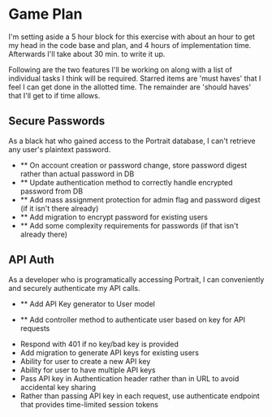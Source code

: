 # Game Plan

I'm setting aside a 5 hour block for this exercise with about an hour to get my head in the code base and plan, and 4 hours of implementation time. Afterwards
I'll take about 30 min. to write it up.

Following are the two features I'll be working on along with a list of individual tasks I think will be required.
Starred items are 'must haves' that I feel I can get done in the allotted time. The remainder are 'should haves' that I'll
get to if time allows.

## Secure Passwords
As a black hat who gained access to the Portrait database, I can't retrieve any user's plaintext password.

- ** On account creation or password change, store password digest rather than actual password in DB
- ** Update authentication method to correctly handle encrypted password from DB
- ** Add mass assignment protection for admin flag and password digest (if it isn't there already)
- ** Add migration to encrypt password for existing users
- ** Add some complexity requirements for passwords (if that isn't already there)

## API Auth
As a developer who is programatically accessing Portrait, I can conveniently and securely authenticate my API calls.

- ** Add API Key generator to User model
* ** Add controller method to authenticate user based on key for API requests
- Respond with 401 if no key/bad key is provided
- Add migration to generate API keys for existing users
- Ability for user to create a new API key
- Ability for user to have multiple API keys
- Pass API key in Authentication header rather than in URL to avoid accidental key sharing
- Rather than passing API key in each request, use authenticate endpoint that provides time-limited session tokens
